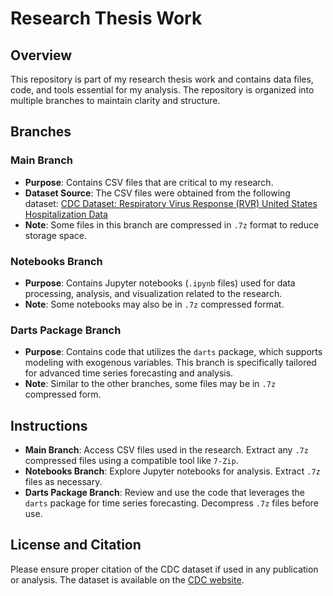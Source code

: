 # Research Thesis Work

## Overview
This repository is part of my research thesis work and contains data files, code, and tools essential for my analysis. The repository is organized into multiple branches to maintain clarity and structure.

## Branches

### Main Branch
- **Purpose**: Contains CSV files that are critical to my research.
- **Dataset Source**: The CSV files were obtained from the following dataset:
  [CDC Dataset: Respiratory Virus Response (RVR) United States Hospitalization Data](https://data.cdc.gov/Public-Health-Surveillance/Respiratory-Virus-Response-RVR-United-States-Hospi/9t9r-e5a3/about_data)
- **Note**: Some files in this branch are compressed in `.7z` format to reduce storage space.

### Notebooks Branch
- **Purpose**: Contains Jupyter notebooks (`.ipynb` files) used for data processing, analysis, and visualization related to the research.
- **Note**: Some notebooks may also be in `.7z` compressed format.

### Darts Package Branch
- **Purpose**: Contains code that utilizes the `darts` package, which supports modeling with exogenous variables. This branch is specifically tailored for advanced time series forecasting and analysis.
- **Note**: Similar to the other branches, some files may be in `.7z` compressed form.

## Instructions
- **Main Branch**: Access CSV files used in the research. Extract any `.7z` compressed files using a compatible tool like `7-Zip`.
- **Notebooks Branch**: Explore Jupyter notebooks for analysis. Extract `.7z` files as necessary.
- **Darts Package Branch**: Review and use the code that leverages the `darts` package for time series forecasting. Decompress `.7z` files before use.

## License and Citation
Please ensure proper citation of the CDC dataset if used in any publication or analysis. The dataset is available on the [CDC website](https://data.cdc.gov/Public-Health-Surveillance/Respiratory-Virus-Response-RVR-United-States-Hospi/9t9r-e5a3/about_data).
